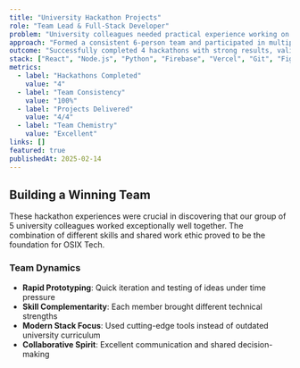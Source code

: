 ```yaml
---
title: "University Hackathon Projects"
role: "Team Lead & Full-Stack Developer"
problem: "University colleagues needed practical experience working on real projects outside of academic coursework to build modern development skills."
approach: "Formed a consistent 6-person team and participated in multiple hackathons, focusing on rapid prototyping, modern tech stacks, and collaborative development."
outcome: "Successfully completed 4 hackathons with strong results, validated team chemistry, and gained experience that led to founding OSIX Tech together."
stack: ["React", "Node.js", "Python", "Firebase", "Vercel", "Git", "Figma", "Various APIs"]
metrics:
  - label: "Hackathons Completed"
    value: "4"
  - label: "Team Consistency"
    value: "100%"
  - label: "Projects Delivered"
    value: "4/4"
  - label: "Team Chemistry"
    value: "Excellent"
links: []
featured: true
publishedAt: 2025-02-14
---
```


## Building a Winning Team

These hackathon experiences were crucial in discovering that our group of 5 university colleagues worked exceptionally well together. The combination of different skills and shared work ethic proved to be the foundation for OSIX Tech.

### Team Dynamics

- **Rapid Prototyping**: Quick iteration and testing of ideas under time pressure
- **Skill Complementarity**: Each member brought different technical strengths
- **Modern Stack Focus**: Used cutting-edge tools instead of outdated university curriculum
- **Collaborative Spirit**: Excellent communication and shared decision-making